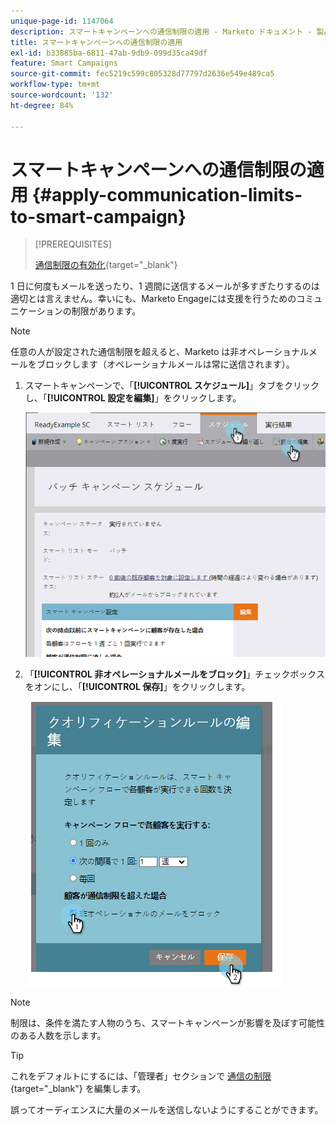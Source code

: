 ```yaml
---
unique-page-id: 1147064
description: スマートキャンペーンへの通信制限の適用 - Marketo ドキュメント - 製品ドキュメント
title: スマートキャンペーンへの通信制限の適用
exl-id: b33885ba-6811-47ab-9db9-099d35ca49df
feature: Smart Campaigns
source-git-commit: fec5219c599c805328d77797d2636e549e489ca5
workflow-type: tm+mt
source-wordcount: '132'
ht-degree: 84%

---
```


# スマートキャンペーンへの通信制限の適用 {#apply-communication-limits-to-smart-campaign}

>[!PREREQUISITES]
>
>[通信制限の有効化](/help/marketo/product-docs/administration/email-setup/enable-communication-limits.md){target="_blank"}

1 日に何度もメールを送ったり、1 週間に送信するメールが多すぎたりするのは適切とは言えません。幸いにも、Marketo Engageには支援を行うためのコミュニケーションの制限があります。

>[!NOTE]
>
>任意の人が設定された通信制限を超えると、Marketo は非オペレーショナルメールをブロックします（オペレーショナルメールは常に送信されます）。

1. スマートキャンペーンで、「**[!UICONTROL スケジュール]**」タブをクリックし、「**[!UICONTROL 設定を編集]**」をクリックします。

   ![](assets/apply-communication-limits-to-smart-campaign-1.png)

1. 「**[!UICONTROL 非オペレーショナルメールをブロック]**」チェックボックスをオンにし、「**[!UICONTROL 保存]**」をクリックします。

   ![](assets/apply-communication-limits-to-smart-campaign-2.png)

>[!NOTE]
>
>制限は、条件を満たす人物のうち、スマートキャンペーンが影響を及ぼす可能性のある人数を示します。

>[!TIP]
>
>これをデフォルトにするには、「管理者」セクションで [ 通信の制限 ](/help/marketo/product-docs/administration/email-setup/enable-communication-limits.md){target="_blank"} を編集します。

誤ってオーディエンスに大量のメールを送信しないようにすることができます。

